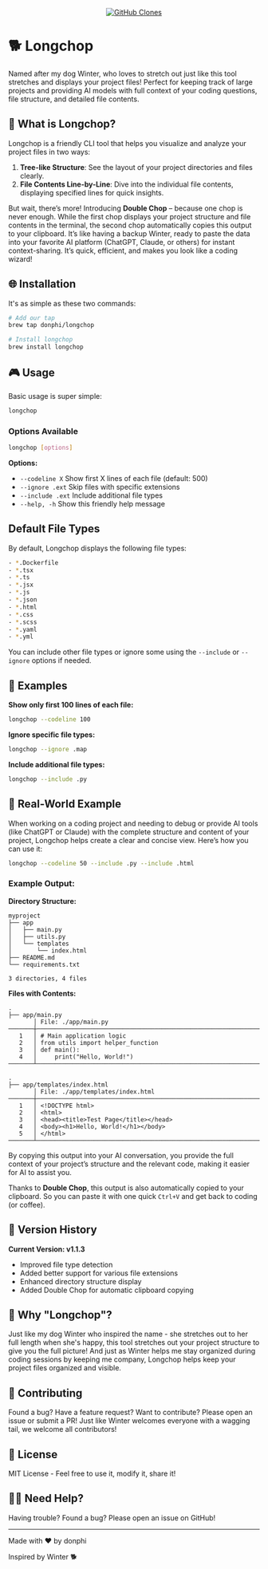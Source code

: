 <p align="center">
  <a href="https://github.com/MShawon/github-clone-count-badge">
    <img src="https://img.shields.io/badge/dynamic/json?color=success&label=Clone&query=count&url=https://gist.githubusercontent.com/donphi/e469c5903dbd931cc9834c286182adfa/raw/clone.json&logo=github" alt="GitHub Clones" />
  </a>
</p>

# 🐕 Longchop

Named after my dog Winter, who loves to stretch out just like this tool stretches and displays your project files! Perfect for keeping track of large projects and providing AI models with full context of your coding questions, file structure, and detailed file contents.

## 🌟 What is Longchop?

Longchop is a friendly CLI tool that helps you visualize and analyze your project files in two ways:  
1. **Tree-like Structure**: See the layout of your project directories and files clearly.  
2. **File Contents Line-by-Line**: Dive into the individual file contents, displaying specified lines for quick insights.  

But wait, there’s more! Introducing **Double Chop** – because one chop is never enough. While the first chop displays your project structure and file contents in the terminal, the second chop automatically copies this output to your clipboard. It’s like having a backup Winter, ready to paste the data into your favorite AI platform (ChatGPT, Claude, or others) for instant context-sharing. It’s quick, efficient, and makes you look like a coding wizard!

## 🌐 Installation

It's as simple as these two commands:

```bash
# Add our tap
brew tap donphi/longchop

# Install longchop
brew install longchop
```

## 🎮 Usage

Basic usage is super simple:

```bash
longchop
```

### Options Available

```bash
longchop [options]
```

**Options:**

- `--codeline X`      Show first X lines of each file (default: 500)
- `--ignore .ext`     Skip files with specific extensions
- `--include .ext`    Include additional file types
- `--help, -h`        Show this friendly help message

## Default File Types

By default, Longchop displays the following file types:

```bash
- *.Dockerfile
- *.tsx
- *.ts
- *.jsx
- *.js
- *.json
- *.html
- *.css
- *.scss
- *.yaml
- *.yml
```

You can include other file types or ignore some using the `--include` or `--ignore` options if needed.

## 📙 Examples

**Show only first 100 lines of each file:**

```bash
longchop --codeline 100
```

**Ignore specific file types:**

```bash
longchop --ignore .map
```

**Include additional file types:**

```bash
longchop --include .py
```

## 🎨 Real-World Example

When working on a coding project and needing to debug or provide AI tools (like ChatGPT or Claude) with the complete structure and content of your project, Longchop helps create a clear and concise view. Here’s how you can use it:

```bash
longchop --codeline 50 --include .py --include .html
```

### Example Output:

**Directory Structure:**

```
myproject
├── app
│   ├── main.py
│   ├── utils.py
│   └── templates
│       └── index.html
├── README.md
└── requirements.txt

3 directories, 4 files
```

**Files with Contents:**

```
.
├── app/main.py
       │ File: ./app/main.py
───────┼────────────────────────────────────────────────────────────────────────
   1   │ # Main application logic
   2   │ from utils import helper_function
   3   │ def main():
   4   │     print("Hello, World!")
───────┴────────────────────────────────────────────────────────────────────────

.
├── app/templates/index.html
       │ File: ./app/templates/index.html
───────┼────────────────────────────────────────────────────────────────────────
   1   │ <!DOCTYPE html>
   2   │ <html>
   3   │ <head><title>Test Page</title></head>
   4   │ <body><h1>Hello, World!</h1></body>
   5   │ </html>
───────┴────────────────────────────────────────────────────────────────────────
```

By copying this output into your AI conversation, you provide the full context of your project’s structure and the relevant code, making it easier for AI to assist you.

Thanks to **Double Chop**, this output is also automatically copied to your clipboard. So you can paste it with one quick `Ctrl+V` and get back to coding (or coffee).

## 🔹 Version History

**Current Version: v1.1.3**

- Improved file type detection
- Added better support for various file extensions
- Enhanced directory structure display
- Added Double Chop for automatic clipboard copying

## 🐾 Why "Longchop"?

Just like my dog Winter who inspired the name - she stretches out to her full length when she's happy, this tool stretches out your project structure to give you the full picture! And just as Winter helps me stay organized during coding sessions by keeping me company, Longchop helps keep your project files organized and visible.

## 🤝 Contributing

Found a bug? Have a feature request? Want to contribute? Please open an issue or submit a PR! Just like Winter welcomes everyone with a wagging tail, we welcome all contributors!

## 📜 License

MIT License - Feel free to use it, modify it, share it!

## 🙋‍♂️ Need Help?

Having trouble? Found a bug? Please open an issue on GitHub!

---

Made with ❤️ by donphi

Inspired by Winter 🐕
